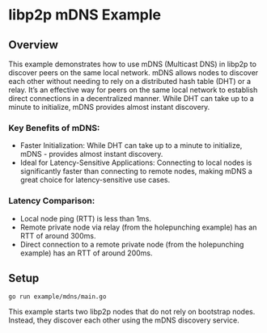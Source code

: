 # libp2p mDNS Example

## Overview
This example demonstrates how to use mDNS (Multicast DNS) in libp2p to discover peers on the same local network. mDNS allows nodes to discover each other without needing to rely on a distributed hash table (DHT) or a relay. It’s an effective way for peers on the same local network to establish direct connections in a decentralized manner. While DHT can take up to a minute to initialize, mDNS provides almost instant discovery.

### Key Benefits of mDNS:
- Faster Initialization: While DHT can take up to a minute to initialize, mDNS - provides almost instant discovery.
- Ideal for Latency-Sensitive Applications: Connecting to local nodes is significantly faster than connecting to remote nodes, making mDNS a great choice for latency-sensitive use cases.

### Latency Comparison:
- Local node ping (RTT) is less than 1ms.
- Remote private node via relay (from the holepunching example) has an RTT of around 300ms.
- Direct connection to a remote private node (from the holepunching example) has an RTT of around 200ms.

## Setup
```
go run example/mdns/main.go
```

This example starts two libp2p nodes that do not rely on bootstrap nodes. Instead, they discover each other using the mDNS discovery service.
